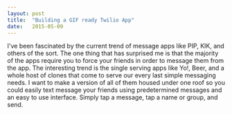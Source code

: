 ```yaml
---
layout: post
title:  "Building a GIF ready Twilio App"
date:   2015-05-09
---
```

I've been fascinated by the current trend of message apps like PIP, KIK, and others of the sort.
The one thing that has surprised me is that the majority of the apps require you to force your friends in order to message them from the app.
The interesting trend is the single serving apps like Yo!, Beer, and a whole host of clones that come to serve our every last simple messaging needs.
I want to make a version of all of them housed under one roof so you could easily text message your friends using predetermined messages and an easy to use interface.
Simply tap a message, tap a name or group, and send.

